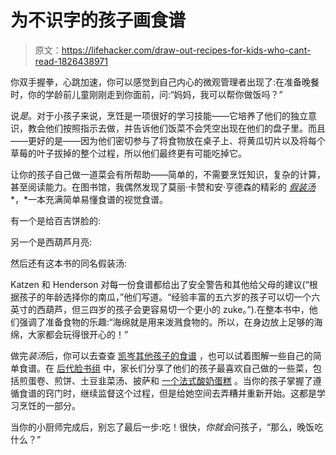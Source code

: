 # 为不识字的孩子画食谱

> 原文：<https://lifehacker.com/draw-out-recipes-for-kids-who-cant-read-1826438971>

你双手握拳，心跳加速，你可以感觉到自己内心的微观管理者出现了:在准备晚餐时，你的学龄前儿童刚刚走到你面前，问:“妈妈，我可以帮你做饭吗？”



说*是*。对于小孩子来说，烹饪是一项很好的学习技能——它培养了他们的独立意识，教会他们按照指示去做，并告诉他们饭菜不会凭空出现在他们的盘子里。而且——更好的是——因为他们密切参与了将食物放在桌子上、将黄瓜切片以及将每个草莓的叶子拔掉的整个过程，所以他们最终更有可能吃掉它。

让你的孩子自己做一道菜会有所帮助——简单的，不需要烹饪知识，复杂的计算，甚至阅读能力。在图书馆，我偶然发现了莫丽·卡赞和安·亨德森的精彩的 [*假装汤*](https://www.amazon.com/Pretend-Soup-Other-Real-Recipes/dp/1883672066?asc_campaign=InlineText&asc_refurl=https://lifehacker.com/draw-out-recipes-for-kids-who-cant-read-1826438971&asc_source=&tag=kinjalifehackerlink-20) *，*一本充满简单易懂食谱的视觉食谱。

有一个是给百吉饼脸的:

另一个是西葫芦月亮:

然后还有这本书的同名假装汤:

Katzen 和 Henderson 对每一份食谱都给出了安全警告和其他给父母的建议(“根据孩子的年龄选择你的南瓜，”他们写道。“经验丰富的五六岁的孩子可以切一个六英寸的西葫芦，但三四岁的孩子会更容易切一个更小的 zuke。”).在整本书中，他们强调了准备食物的乐趣:“海绵就是用来泼溅食物的。所以，在身边放上足够的海绵，大家都会玩得很开心的！”

做完*装汤*后，你可以去查查 [凯岑其他孩子的食谱](http://www.molliekatzen.com/kids.php) ，也可以试着图解一些自己的简单食谱。在 [后代脸书组](https://www.facebook.com/groups/2018785615043946/) 中，家长们分享了他们的孩子最喜欢自己做的一些菜，包括煎蛋卷、煎饼、土豆韭菜汤、披萨和 [一个法式酸奶蛋糕](http://orangette.net/2004/08/slow-roasting/) 。当你的孩子掌握了遵循食谱的窍门时，继续监督这个过程，但是给她空间去弄糟并重新开始。这都是学习烹饪的一部分。

当你的小厨师完成后，别忘了最后一步:吃！很快，*你就会*问孩子，“那么，晚饭吃什么？”